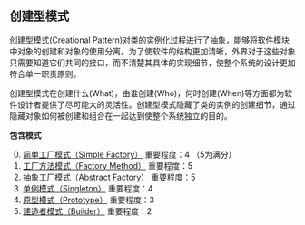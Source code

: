 ## 创建型模式

创建型模式(Creational Pattern)对类的实例化过程进行了抽象，能够将软件模块中对象的创建和对象的使用分离。为了使软件的结构更加清晰，外界对于这些对象只需要知道它们共同的接口，而不清楚其具体的实现细节，使整个系统的设计更加符合单一职责原则。

创建型模式在创建什么(What)，由谁创建(Who)，何时创建(When)等方面都为软件设计者提供了尽可能大的灵活性。创建型模式隐藏了类的实例的创建细节，通过隐藏对象如何被创建和组合在一起达到使整个系统独立的目的。

**包含模式**

0. [简单工厂模式（Simple Factory）](https://github.com/ontheway12138/DesignPattern/tree/master/CreationalPattern/SimpleFactory)
   重要程度：4 （5为满分）
1. [工厂方法模式（Factory Method）](https://github.com/ontheway12138/DesignPattern/tree/master/CreationalPattern/FactoryMethod)
   重要程度：5
2. [抽象工厂模式（Abstract Factory）](https://github.com/ontheway12138/DesignPattern/tree/master/CreationalPattern/AbstractFactory)
   重要程度：5   
3. [单例模式（Singleton）](https://github.com/ontheway12138/DesignPattern/tree/master/CreationalPattern/Singleton)
    重要程度：4
4. [原型模式（Prototype）](https://github.com/ontheway12138/DesignPattern/tree/master/CreationalPattern/Prototype)
    重要程度：3
5. [建造者模式（Builder）](https://github.com/ontheway12138/DesignPattern/tree/master/CreationalPattern/Builder)
   重要程度：2
